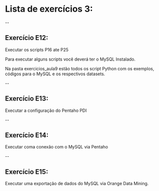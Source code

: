 
# Lista de exercícios 3:


--
## Exercício E12:

Executar os scripts P16 ate P25

Para executar alguns scripts você deverá ter o MySQL Instalado.

Na pasta exercicios_aula9 estão todos os script Python com os exemplos, códigos para o MySQL e os respectivos datasets.

--
## Exercício E13:

Executar a configuração do Pentaho PDI

--
## Exercício E14:

Executar coma conexão com o MySQL via Pentaho

--
## Exercício E15:

Executar uma exportação de dados do MySQL via Orange Data Mining.


